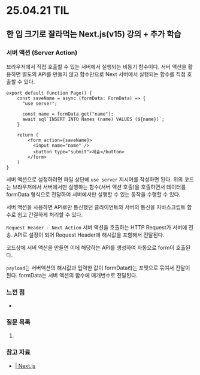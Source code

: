# 25.04.21 TIL

## 한 입 크기로 잘라먹는 Next.js(v15) 강의 + 추가 학습

### 서버 액션 (Server Action)

브라우저에서 직접 호출할 수 있는 서버에서 실행되는 비동기 함수이다. 서버 액션을 활용하면 별도의 API를 만들지 않고 함수만으로 Next 서버에서 실행되는 함수를 직접 호출할 수 있다.

```tsx
export default function Page() {
    const saveName = async (formData: FormData) => {
      "use server";
        
      const name = formData.get("name");
      await sql`INSERT INTO Names (name) VALUES (${name})`;
    }

    return (
        <form action={saveName}>
          <input name="name" />
          <button type="submit">제출</button>
        </form>
    )
}
```

서버 액션으로 설정하려면 파일 상단에 `use server` 지시어를 작성하면 된다. 위의 코드는 브라우저에서 서버에서만 실행하는 함수(서버 액션 호출)을 호출하면서 데이터를 formData 형식으로 전달하여 서버에서만 실행할 수 있는 동작을 수행할 수 있다. 

서버 액션을 사용하면 API로만 통신했던 클라이언트와 서버의 통신을 자바스크립트 함수로 쉽고 간결하게 처리할 수 있다.





`Request Header - Next Action` 서버 액션을 호출하는 HTTP Request가 서버에 전송. API로 설정이 되어 Request Header에 해시값을 포함해서 전달된다.

코드상에 서버 액션을 만들면 이에 해당하는 API를 생성하여 자동으로 form이 호출된다.

`payload`는 서버액션의 해시값과 입력한 값이 formData라는 포맷으로 묶여서 전달이 된다. formData는 서버 액션의 함수에 매개변수로 전달된다.







### 느낀 점

- 

### 질문 목록

1. 

### 참고 자료

- [ \| Next.js]()
